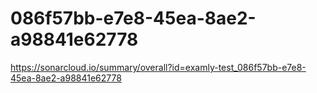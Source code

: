 # 086f57bb-e7e8-45ea-8ae2-a98841e62778
https://sonarcloud.io/summary/overall?id=examly-test_086f57bb-e7e8-45ea-8ae2-a98841e62778
